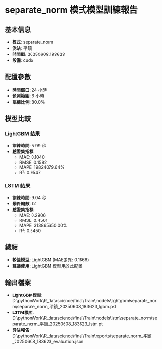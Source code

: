 
# separate_norm 模式模型訓練報告

## 基本信息
- **模式**: separate_norm
- **測站**: 平鎮
- **時間戳**: 20250608_183623
- **設備**: cuda

## 配置參數
- **時間窗口**: 24 小時
- **預測範圍**: 6 小時
- **訓練比例**: 80.0%

## 模型比較

### LightGBM 結果

- **訓練時間**: 5.99 秒
- **驗證集指標**:
  - MAE: 0.1040
  - RMSE: 0.1582
  - MAPE: 19824079.64%
  - R²: 0.9547

### LSTM 結果

- **訓練時間**: 9.04 秒
- **最終輪數**: 12
- **驗證集指標**:
  - MAE: 0.2906
  - RMSE: 0.4561
  - MAPE: 313865650.00%
  - R²: 0.5450

## 總結

- **較佳模型**: LightGBM (MAE差異: 0.1866)
- **建議使用**: LightGBM 模型用於此配置


## 輸出檔案
- **LightGBM模型**: D:\pythonWork\R_datascience\final\Train\models\lightgbm\separate_norm\separate_norm_平鎮_20250608_183623_lgbm.pkl
- **LSTM模型**: D:\pythonWork\R_datascience\final\Train\models\lstm\separate_norm\separate_norm_平鎮_20250608_183623_lstm.pt
- **評估報告**: D:\pythonWork\R_datascience\final\Train\reports\separate_norm_平鎮_20250608_183623_evaluation.json
